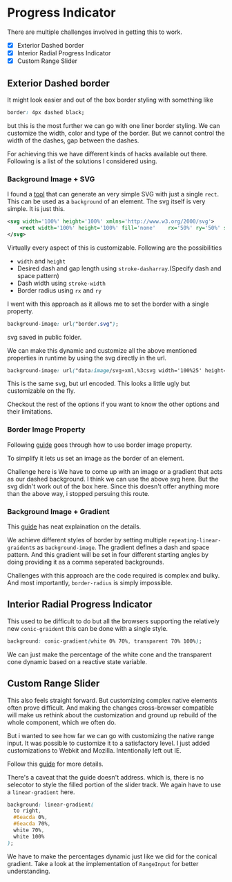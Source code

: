 # Progress Indicator

There are multiple challenges involved in getting this to work.

- [x] Exterior Dashed border
- [x] Interior Radial Progress Indicator
- [x] Custom Range Slider

## Exterior Dashed border

It might look easier and out of the box border styling with something like

```css
border: 4px dashed black;
```

but this is the most further we can go with one liner border styling. We can customize the width, color and type of the border. But we cannot control the width of the dashes, gap between the dashes.

For achieving this we have different kinds of hacks available out there. Following is a list of the solutions I considered using.

### Background Image + SVG

I found a [tool](https://kovart.github.io/dashed-border-generator/) that can generate an very simple SVG with just a single `rect`. This can be used as a `background` of an element. The svg itself is very simple. It is just this.

```svg
<svg width='100%' height='100%' xmlns='http://www.w3.org/2000/svg'>
    <rect width='100%' height='100%' fill='none'    rx='50%' ry='50%' stroke='#6eacda' stroke-width='5' stroke-dasharray='7%, 5%' stroke-dashoffset='0' stroke-linecap='butt'/>
</svg>
```

Virtually every aspect of this is customizable. Following are the possibilities

- `width` and `height`
- Desired dash and gap length using `stroke-dasharray`.(Specify dash and space pattern)
- Dash width using `stroke-width`
- Border radius using `rx` and `ry`

I went with this approach as it allows me to set the border with a single property.

```css
background-image: url("border.svg");
```

svg saved in public folder.

We can make this dynamic and customize all the above mentioned properties in runtime by using the svg directly in the url.

```css
background-image: url("data:image/svg+xml,%3csvg width='100%25' height='100%25' xmlns='http://www.w3.org/2000/svg'%3e%3crect width='100%25' height='100%25' fill='none' rx='50%25' ry='50%25' stroke='%236eacda' stroke-width='5' stroke-dasharray='7%25%2c 5%25' stroke-dashoffset='0' stroke-linecap='butt'/%3e%3c/svg%3e");
```

This is the same svg, but url encoded. This looks a little ugly but customizable on the fly.

Checkout the rest of the options if you want to know the other options and their limitations.

### Border Image Property

Following [guide](https://developer.mozilla.org/en-US/docs/Web/CSS/border-image) goes through how to use border image property.

To simplify it lets us set an image as the border of an element.

Challenge here is We have to come up with an image or a gradient that acts as our dashed background. I think we can use the above svg here. But the svg didn't work out of the box here. Since this doesn't offer anything more than the above way, i stopped persuing this route.

### Background Image + Gradient

This [guide](https://css-tricks.com/more-control-over-css-borders-with-background-image/) has neat explaination on the details.

We achieve different styles of border by setting multiple `repeating-linear-graident`s as `background-image`. The gradient defines a dash and space pattern. And this gradient will be set in four different starting angles by doing providing it as a comma seperated backgrounds.

Challenges with this approach are the code required is complex and bulky. And most importantly, `border-radius` is simply impossible.

## Interior Radial Progress Indicator

This used to be difficult to do but all the browsers supporting the relatively new `conic-graident` this can be done with a single style.

```css
background: conic-gradient(white 0% 70%, transparent 70% 100%);
```

We can just make the percentage of the white cone and the transparent cone dynamic based on a reactive state variable.

## Custom Range Slider

This also feels straight forward. But customizing complex native elements often prove difficult. And making the changes cross-browser compatible will make us rethink about the customization and ground up rebuild of the whole component, which we often do.

But i wanted to see how far we can go with customizing the native range input. It was possible to customize it to a satisfactory level. I just added customizations to Webkit and Mozilla. Intentionally left out IE.

Follow this [guide](https://css-tricks.com/styling-cross-browser-compatible-range-inputs-css/) for more details.

There's a caveat that the guide doesn't address. which is, there is no selecotor to style the filled portion of the slider track. We again have to use a `linear-gradient` here.

```css
background: linear-gradient(
  to right,
  #6eacda 0%,
  #6eacda 70%,
  white 70%,
  white 100%
);
```

We have to make the percentages dynamic just like we did for the conical gradient. Take a look at the implementation of `RangeInput` for better understanding.
